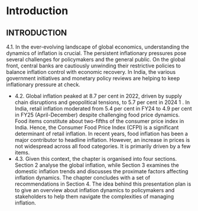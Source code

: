 # Introduction

## INTRODUCTION

4.1.  In the ever-evolving landscape of global economics, understanding the dynamics of inflation is crucial. The persistent inflationary pressures pose several challenges for policymakers and the general public. On the global front, central banks are cautiously unwinding their restrictive policies to balance inflation control with economic recovery. In India, the various government initiatives and monetary policy reviews are helping to keep inflationary pressure at check.

- 4.2.  Global inflation peaked at 8.7 per cent in 2022, driven by supply chain disruptions and geopolitical tensions, to 5.7 per cent in 2024 1 . In India, retail inflation moderated from 5.4 per cent in FY24 to 4.9 per cent in FY25 (April-December) despite challenging food price dynamics. Food items constitute about two-fifths of the consumer price index in India. Hence, the Consumer Food Price Index (CFPI) is a significant determinant of retail inflation. In recent years, food inflation has been a major contributor to headline inflation. However, an increase in prices is not widespread across all food categories. It is primarily driven by a few items.
- 4.3.  Given this context, the chapter is organised into four sections. Section 2 analyse the global inflation, while Section 3 examines the domestic inflation trends and discusses the proximate factors affecting inflation dynamics. The chapter concludes with a set of  recommendations in Section 4. The idea behind this presentation plan is to give an overview about inflation dynamics to policymakers and stakeholders to help them navigate the complexities of managing inflation.